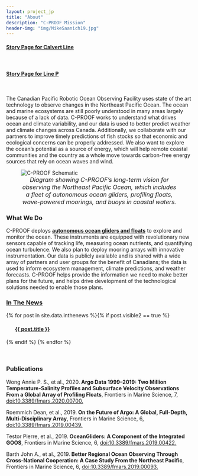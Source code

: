 ```yaml
---
layout: project_jp
title: "About"
description: "C-PROOF Mission"
header-img: "img/MikeSaanich19.jpg"
---
```


<body class="about" >

<h4><a href='gliderdata/deployments/calvert.html'>Story Page for Calvert Line</a></h4><br>
<h4><a href='gliderdata/deployments/linep.html'>Story Page for Line P</a></h4><br>

The Canadian Pacific Robotic Ocean Observing Facility uses state of the art technology to observe changes in the Northeast Pacific Ocean. The ocean and marine ecosystems are still poorly understood in many areas largely because of a lack of data. C-PROOF works to understand what drives ocean and climate variability, and our data is used to better predict weather and climate changes across Canada. Additionally, we collaborate with our partners to improve timely predictions of fish stocks so that economic and ecological concerns can be properly addressed. We also want to explore the ocean’s potential as a source of energy, which will help remote coastal communities and the country as a whole move towards carbon-free energy sources that rely on ocean waves and wind.
</body>

<div class="containerjp">
<figure>
<img src="img/CPROOFSketch.jpg" alt="C-PROOF Schematic">
<figcaption style="text-align:center;font-style: italic;font-size: 16px;">Diagram showing C-PROOF’s long-term vision for observing the Northeast Pacific Ocean, which includes a fleet of autonomous ocean gliders, profiling floats, wave-powered moorings, and buoys in coastal waters.</figcaption>
</figure>
</div>


<body>
<h3>What We Do</h3>

C-PROOF deploys <a href= '/platforms/'><strong>autonomous ocean gliders and floats</strong></a> to explore and monitor the ocean. These instruments are equipped with revolutionary new sensors capable of tracking life, measuring ocean nutrients, and quantifying ocean turbulence. We also plan to deploy mooring arrays with innovative instrumentation. Our data is publicly available and is shared with a wide array of partners and user groups for the benefit of Canadians; the data is used to inform ecosystem management, climate predictions, and weather forecasts. C-PROOF helps provide the information we need to make better plans for the future, and helps drive development of the technological solutions needed to enable those plans.


<a href ='{{ site.baseurl }}/search/'><h3>In The News</h3></a>


{% for post in site.data.inthenews %}{% if post.visible2 == true %} 
<ul class="post-preview">   <!---post-preview  -->
    <a href="{{ post.url }}">
        <h4 class="post-title">  {{ post.title }}
        </h4>
    </a>

  </ul>

{% endif %}
{% endfor %}

<br>
<h3>Publications</h3>

<p>Wong Annie P. S., et al., 2020.<strong> Argo Data 1999–2019: Two Million Temperature-Salinity Profiles and Subsurface Velocity Observations From a Global Array of Profiling Floats</strong>, Frontiers in Marine Science, 7, <a href='https://www.frontiersin.org/article/10.3389/fmars.2020.00700'>doi:10.3389/fmars.2020.00700.</a></p>

<p>Roemmich Dean, et al., 2019.<strong> On the Future of Argo: A Global, Full-Depth, Multi-Disciplinary Array</strong>, Frontiers in Marine Science, 6, <a href='https://www.frontiersin.org/article/10.3389/fmars.2019.00439/'>doi:10.3389/fmars.2019.00439.</a></p>

<p>Testor Pierre, et al., 2019.<strong> OceanGliders: A Component of the Integrated GOOS</strong>, Frontiers in Marine Science, 6, <a href='https://www.frontiersin.org/article/10.3389/fmars.2019.00422/'>doi:10.3389/fmars.2019.00422.</a></p>

<p>Barth John A., et al., 2019.<strong> Better Regional Ocean Observing Through Cross-National Cooperation: A Case Study From the Northeast Pacific</strong>, Frontiers in Marine Science, 6, <a href='https://www.frontiersin.org/article/10.3389/fmars.2019.00093/'>doi:10.3389/fmars.2019.00093. </a></p>


</body>
